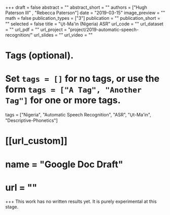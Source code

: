 +++
draft = false
abstract = ""
abstract_short = ""
authors = ["Hugh Paterson III" , "Rebecca Paterson"]
date = "2019-03-15"
image_preview = ""
math = false
publication_types = ["3"]
publication = ""
publication_short = ""
selected = false
title = "U̠t-Ma'in (Nigeria) ASR"
url_code = ""
url_dataset = ""
url_pdf = ""
url_project = "project/2019-automatic-speech-recognition/"
url_slides = ""
url_video = ""

# Tags (optional).
#   Set `tags = []` for no tags, or use the form `tags = ["A Tag", "Another Tag"]` for one or more tags.
tags = ["Nigeria", "Automatic Speech Recognition", "ASR", "U̠t-Ma'in", "Descriptive-Phonetics"]

# [[url_custom]]
#  name = "Google Doc Draft"
#  url = ""

+++
This work has no written results yet. It is purely experimental at this stage.

